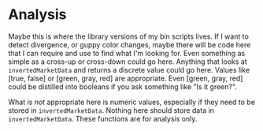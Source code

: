 # Analysis

Maybe this is where the library versions of my bin scripts lives.
If I want to detect divergence, or guppy color changes, maybe there will be code here
that I can require and use to find what I'm looking for.
Even something as simple as a cross-up or cross-down could go here.
Anything that looks at `invertedMarketData` and returns a discrete value could go here.
Values like [true, false] or [green, gray, red] are appropriate.
Even [green, gray, red] could be distilled into booleans if you ask something like "Is it green?".

What is *not* appropriate here is numeric values, especially if they need to be stored in `invertedMarketData`.
Nothing here should store data in `invertedMarketData`.  These functions are for analysis only.
